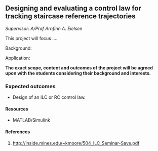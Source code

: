 ## Designing and evaluating a control law for tracking staircase reference trajectories

*Supervisor: A/Prof Arnfinn A. Eielsen*

This project will focus ....

Background:

Application:

**The exact scope, content and outcomes of the project will be agreed upon with the students considering their background and interests.**

### Expected outcomes
- Design of an ILC or RC control law.

#### Resources
- MATLAB/Simulink

#### References
1. http://inside.mines.edu/~kmoore/504_ILC_Seminar-Save.pdf
